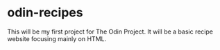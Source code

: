 # odin-recipes

This will be my first project for The Odin Project. It will be a basic 
recipe website focusing mainly on HTML.
